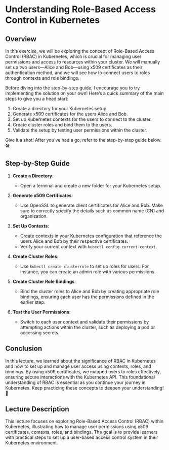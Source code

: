 # Understanding Role-Based Access Control in Kubernetes

## Overview
In this exercise, we will be exploring the concept of Role-Based Access Control (RBAC) in Kubernetes, which is crucial for managing user permissions and access to resources within your cluster. We will manually set up two users—Alice and Bob—using x509 certificates as their authentication method, and we will see how to connect users to roles through contexts and role bindings.

Before diving into the step-by-step guide, I encourage you to try implementing the solution on your own! Here’s a quick summary of the main steps to give you a head start:

1. Create a directory for your Kubernetes setup.
2. Generate x509 certificates for the users Alice and Bob.
3. Set up Kubernetes contexts for the users to connect to the cluster.
4. Create cluster roles and bind them to the users.
5. Validate the setup by testing user permissions within the cluster.

Give it a shot! After you’ve had a go, refer to the step-by-step guide below. 🛠️

## Step-by-Step Guide

1. **Create a Directory**:
   - Open a terminal and create a new folder for your Kubernetes setup.

2. **Generate x509 Certificates**:
   - Use OpenSSL to generate client certificates for Alice and Bob. Make sure to correctly specify the details such as common name (CN) and organization.

3. **Set Up Contexts**:
   - Create contexts in your Kubernetes configuration that reference the users Alice and Bob by their respective certificates.
   - Verify your current context with `kubectl config current-context`.

4. **Create Cluster Roles**:
   - Use `kubectl create clusterrole` to set up roles for users. For instance, you can create an admin role with various permissions.

5. **Create Cluster Role Bindings**:
   - Bind the cluster roles to Alice and Bob by creating appropriate role bindings, ensuring each user has the permissions defined in the earlier step.

6. **Test the User Permissions**:
   - Switch to each user context and validate their permissions by attempting actions within the cluster, such as deploying a pod or accessing secrets.

## Conclusion
In this lecture, we learned about the significance of RBAC in Kubernetes and how to set up and manage user access using contexts, roles, and bindings. By using x509 certificates, we mapped users to roles effectively, ensuring secure interactions with the Kubernetes API. This foundational understanding of RBAC is essential as you continue your journey in Kubernetes. Keep practicing these concepts to deepen your understanding! 🌟

## Lecture Description
This lecture focuses on exploring Role-Based Access Control (RBAC) within Kubernetes, illustrating how to manage user permissions using x509 certificates, contexts, roles, and bindings. The goal is to provide learners with practical steps to set up a user-based access control system in their Kubernetes environment.